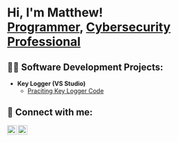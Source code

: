 <h1>Hi, I'm Matthew! <br/><a href="https://github.com/mmattii">Programmer</a>, <a href="https://www.linkedin.com/in/matthew-mitchell-553a38332?miniProfileUrn=urn%3Ali%3Afs_miniProfile%3AACoAAFPNhA8BMYd_g288IvU5WgFNbfBu4UvYJeU&lipi=urn%3Ali%3Apage%3Ad_flagship3_search_srp_all%3BYMZvRx6GScaBB9jlZqSAqw%3D%3D">Cybersecurity Professional</a> </h1>

<h2>👨‍💻 Software Development Projects:</h2>

- <b>Key Logger (VS Studio)</b>
  - [Praciting Key Logger Code](https://github.com/mmattii/KeyLogger.py.git)

<h2> 🤳 Connect with me:</h2>

[<img align="left" alt="JoshMadakor | Twitter" width="22px" src="https://cdn.jsdelivr.net/npm/simple-icons@v3/icons/twitter.svg" />][twitter]
[<img align="left" alt="JoshMadakor | LinkedIn" width="22px" src="https://cdn.jsdelivr.net/npm/simple-icons@v3/icons/linkedin.svg" />][linkedin]

[twitter]: https://x.com/mmatt_ii
[instagram]: https://www.instagram.com/joshmadakor/
[linkedin]: https://www.linkedin.com/in/matthew-mitchell-553a38332?miniProfileUrn=urn%3Ali%3Afs_miniProfile%3AACoAAFPNhA8BMYd_g288IvU5WgFNbfBu4UvYJeU&lipi=urn%3Ali%3Apage%3Ad_flagship3_search_srp_all%3BYMZvRx6GScaBB9jlZqSAqw%3D%3D
